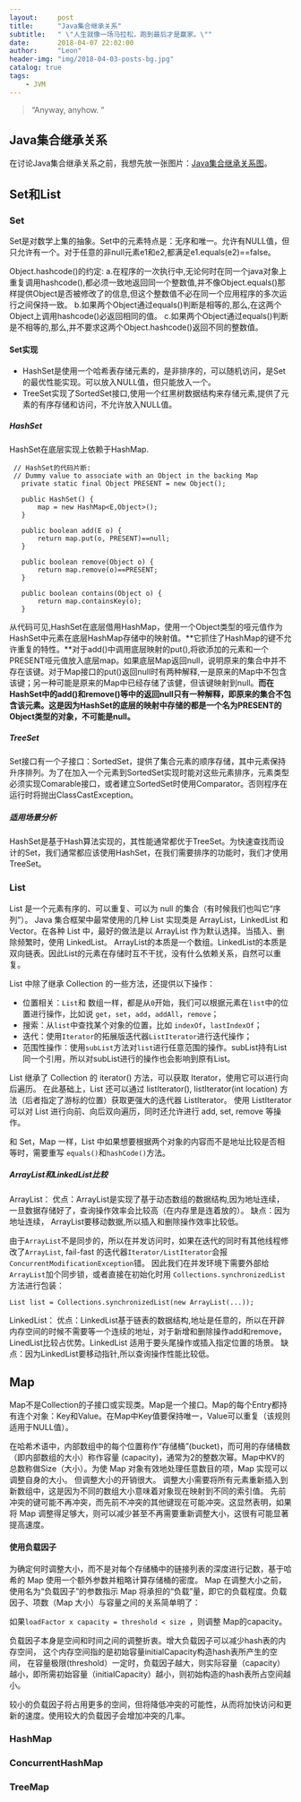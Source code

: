 ```yaml
---
layout:     post
title:      "Java集合继承关系"
subtitle:   " \"人生就像一场马拉松，跑到最后才是赢家。\""
date:       2018-04-07 22:02:00
author:     "Leon"
header-img: "img/2018-04-03-posts-bg.jpg"
catalog: true
tags:
    - JVM
---
```


> “Anyway, anyhow. ”


## Java集合继承关系
在讨论Java集合继承关系之前，我想先放一张图片：[Java集合继承关系图](http://note.youdao.com/noteshare?id=e6a0fb24d9110bcbb7d6970f412ac8d1&sub=28C48EF3DD724CFFA50D7F88F77D67F4)。


## Set和List

### Set
Set是对数学上集的抽象。Set中的元素特点是：无序和唯一。允许有NULL值，但只允许有一个。对于任意的非null元素e1和e2,都满足e1.equals(e2)==false。

Object.hashcode()的约定:
a.在程序的一次执行中,无论何时在同一个java对象上重复调用hashcode(),都必须一致地返回同一个整数值,并不像Object.equals()那样提供Object是否被修改了的信息,但这个整数值不必在同一个应用程序的多次运行之间保持一致。
b.如果两个Object通过equals()判断是相等的,那么,在这两个Object上调用hashcode()必返回相同的值。
c.如果两个Object通过equals()判断是不相等的,那么,并不要求这两个Object.hashcode()返回不同的整数值。

#### Set实现
- HashSet是使用一个哈希表存储元素的，是非排序的，可以随机访问，是Set的最优性能实现。可以放入NULL值，但只能放入一个。
- TreeSet实现了SortedSet接口,使用一个红黑树数据结构来存储元素,提供了元素的有序存储和访问，不允许放入NULL值。

##### HashSet
 HashSet在底层实现上依赖于HashMap.
 ```
  // HashSet的代码片断:
  // Dummy value to associate with an Object in the backing Map
    private static final Object PRESENT = new Object();

    public HashSet() {
 		map = new HashMap<E,Object>();
    }

    public boolean add(E o) {
 		return map.put(o, PRESENT)==null;
    }

    public boolean remove(Object o) {
 		return map.remove(o)==PRESENT;
    }

    public boolean contains(Object o) {
        return map.containsKey(o);
    }
```
从代码可见,HashSet在底层借用HashMap，使用一个Object类型的哑元值作为HashSet中元素在底层HashMap存储中的映射值。**它抓住了HashMap的键不允许重复的特性。**对于add()中调用底层映射的put(),将欲添加的元素和一个PRESENT哑元值放入底层map。如果底层Map返回null，说明原来的集合中并不存在该键。对于Map接口的put()返回null时有两种解释,一是原来的Map中不包含该键；另一种可能是原来的Map中已经存储了该健，但该键映射到null。**而在HashSet中的add()和remove()等中的返回null只有一种解释，即原来的集合不包含该元素。这是因为HashSet的底层的映射中存储的都是一个名为PRESENT的Object类型的对象，不可能是null。**

##### TreeSet
Set接口有一个子接口：SortedSet，提供了集合元素的顺序存储，其中元素保持升序排列。为了在加入一个元素到SortedSet实现时能对这些元素排序，元素类型必须实现Comarable接口，或者建立SortedSet时使用Comparator。否则程序在运行时将抛出ClassCastException。

##### 适用场景分析
HashSet是基于Hash算法实现的，其性能通常都优于TreeSet。为快速查找而设计的Set，我们通常都应该使用HashSet，在我们需要排序的功能时，我们才使用TreeSet。

### List
List 是一个元素有序的、可以重复、可以为 null 的集合（有时候我们也叫它“序列”）。
Java 集合框架中最常使用的几种 List 实现类是 ArrayList，LinkedList 和 Vector。在各种 List 中，最好的做法是以 ArrayList 作为默认选择。当插入、删除频繁时，使用 LinkedList。
ArrayList的本质是一个数组。LinkedList的本质是双向链表。因此List的元素在存储时互不干扰，没有什么依赖关系，自然可以重复。

List 中除了继承 Collection 的一些方法，还提供以下操作：
- 位置相关：``List``和 数组一样，都是从``0``开始，我们可以根据元素在``list``中的位置进行操作，比如说 ``get``，``set``，``add``，``addAll``，``remove``；
- 搜索：从``list``中查找某个对象的位置，比如 ``indexOf``，``lastIndexOf``；
- 迭代：使用``Iterator``的拓展版迭代器``ListIterator``进行迭代操作；
- 范围性操作：使用``subList``方法对``list``进行任意范围的操作。subList持有List 同一个引用，所以对subList进行的操作也会影响到原有List。

List 继承了 Collection 的 iterator() 方法，可以获取 Iterator，使用它可以进行向后遍历。
在此基础上，List 还可以通过 listIterator(), listIterator(int location) 方法（后者指定了游标的位置）获取更强大的迭代器 ListIterator。
使用 ListIterator 可以对 List 进行向前、向后双向遍历，同时还允许进行 add, set, remove 等操作。

和 Set，Map 一样，List 中如果想要根据两个对象的内容而不是地址比较是否相等时，需要重写 ``equals()``和``hashCode()``方法。

##### ArrayList和LinkedList比较
ArrayList：
优点：ArrayList是实现了基于动态数组的数据结构,因为地址连续，一旦数据存储好了，查询操作效率会比较高（在内存里是连着放的）。
缺点：因为地址连续， ArrayList要移动数据,所以插入和删除操作效率比较低。   

由于``ArrayList``不是同步的，所以在并发访问时，如果在迭代的同时有其他线程修改了``ArrayList``, fail-fast 的迭代器``Iterator/ListIterator``会报``ConcurrentModificationException``错。
因此我们在并发环境下需要外部给``ArrayList``加个同步锁，或者直接在初始化时用 ``Collections.synchronizedList``方法进行包装：
```
List list = Collections.synchronizedList(new ArrayList(...));
```

LinkedList：
优点：LinkedList基于链表的数据结构,地址是任意的，所以在开辟内存空间的时候不需要等一个连续的地址，对于新增和删除操作add和remove，LinedList比较占优势。LinkedList 适用于要头尾操作或插入指定位置的场景。
缺点：因为LinkedList要移动指针,所以查询操作性能比较低。

## Map
Map不是Collection的子接口或实现类。Map是一个接口。Map的每个Entry都持有连个对象：Key和Value。在Map中Key值要保持唯一，Value可以重复（该规则适用于NULL值）。

在哈希术语中，内部数组中的每个位置称作“存储桶”(bucket)，而可用的存储桶数（即内部数组的大小）称作容量 (capacity)，通常为2的整数次幂。Map中KV的总数称做Size（大小）。为使 Map 对象有效地处理任意数目的项，Map 实现可以调整自身的大小。 但调整大小的开销很大。 调整大小需要将所有元素重新插入到新数组中，这是因为不同的数组大小意味着对象现在映射到不同的索引值。 先前冲突的键可能不再冲突，而先前不冲突的其他键现在可能冲突。这显然表明，如果将 Map 调整得足够大，则可以减少甚至不再需要重新调整大小，这很有可能显著提高速度。

#### 使用负载因子

为确定何时调整大小，而不是对每个存储桶中的链接列表的深度进行记数，基于哈希的 Map 使用一个额外参数并粗略计算存储桶的密度。 Map 在调整大小之前，使用名为“负载因子”的参数指示 Map 将承担的“负载”量，即它的负载程度。负载因子、项数（Map 大小）与容量之间的关系简单明了：

如果``loadFactor x capacity = threshold < size ``，则调整 Map的capacity。

负载因子本身是空间和时间之间的调整折衷。增大负载因子可以减少hash表的内存空间，
这个内存空间指的是初始容量initialCapacity构造hash表所产生的空间，
在容量极限(threshold）一定时，负载因子越大，则实际容量（capacity）越小，即所需初始容量（initialCapacity）越小，则初始构造的hash表所占空间越小。

较小的负载因子将占用更多的空间，但将降低冲突的可能性，从而将加快访问和更新的速度。使用较大的负载因子会增加冲突的几率。 

### HashMap
### ConcurrentHashMap
### TreeMap